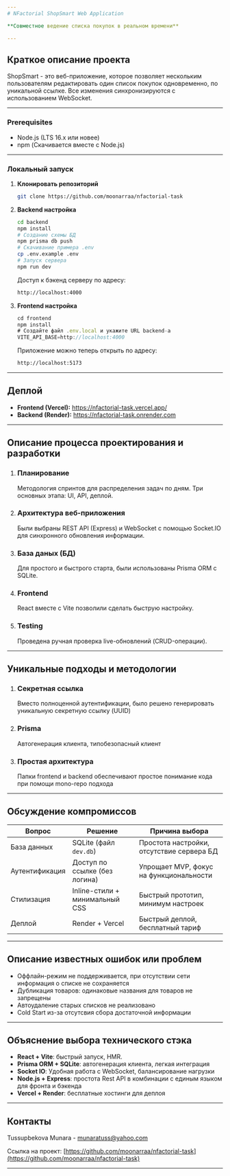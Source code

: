 ```yaml
---
# NFactorial ShopSmart Web Application

**Совместное ведение списка покупок в реальном времени**

---
```


## Краткое описание проекта
ShopSmart - это веб-приложение, которое позволяет нескольким пользователям редактировать
один список покупок одновременно, по уникальной ссылке. Все изменения синхронизируются
с использованием WebSocket.

---

### Prerequisites
* Node.js (LTS 16.x или новее)
* npm (Скачивается вместе с Node.js)
---

### Локальный запуск

1. **Клонировать репозиторий**
    ```bash
    git clone https://github.com/moonarraa/nfactorial-task
   ```
2. **Backend настройка**
    ```bash
    cd backend
    npm install
    # Создание схемы БД
    npm prisma db push
    # Скачивание примера .env
    cp .env.example .env
    # Запуск сервера
    npm run dev
    ```
    Доступ к бэкенд серверу по адресу:
    ```sh
    http://localhost:4000
    ```
4. **Frontend настройка**
   ```js
   cd frontend
   npm install
   # Создайте файл .env.local и укажите URL backend-a
   VITE_API_BASE=http://localhost:4000
   ```
      Приложение можно теперь открыть по адресу:
   ```sh
   http://localhost:5173
   ```

---

## Деплой

- **Frontend (Vercel):**
  https://nfactorial-task.vercel.app/
- **Backend (Render):**
  https://nfactorial-task.onrender.com

---

## Описание процесса проектирования и разработки

1. ### Планирование
    Методология спринтов для распределения задач по дням. Три основных
    этапа: UI, API, деплой.

2. ### Архитектура веб-приложения
    Были выбраны REST API (Express) и WebSocket с помощью Socket.IO для 
    синхронного обновления информации.

3. ### База даных (БД)
    Для простого и быстрого старта, были использованы Prisma ORM с SQLite.


4. ### Frontend
    React вместе с Vite позволили сделать быструю настройку.

5. ### Testing
    Проведена ручная проверка live-обновлений (CRUD-операции).

---

## Уникальные подходы и методологии
1. ### Секретная ссылка
    Вместо полноценной аутентификации, было решено генерировать уникальную
    секретную ссылку (UUID)

2. ### Prisma
    Автогенерация клиента, типобезопасный клиент

2. ### Простая архитектура
    Папки frontend и backend обеспечивают простое понимание кода при помощи 
    mono-repo подхода

---

## Обсуждение компромиссов


| Вопрос        | Решение                         | Причина выбора                              |
|---------------|---------------------------------|----------------------------------------------|
| База данных   | SQLite (файл `dev.db`)          | Простота настройки, отсутствие сервера БД    |
| Аутентификация| Доступ по ссылке (без логина)   | Упрощает MVP, фокус на функциональности      |
| Стилизация    | Inline-стили + минимальный CSS  | Быстрый прототип, минимум настроек           |
| Деплой        | Render + Vercel                 | Быстрый деплой, бесплатный тариф      

---
## Описание известных ошибок или проблем

- Оффлайн-режим не поддерживается, при отсутствии сети информация о списке не сохраняется
- Дубликация товаров: одинаковые названия для товаров не запрещены
- Автоудаление старых списков не реализовано
- Cold Start из-за отсутсвия сбора достаточной информации

---

## Объяснение выбора технического стэка
- **React + Vite**: быстрый запуск, HMR. 
- **Prisma ORM + SQLite**: автогенерация клиента, легкая интеграция
- **Socket IO**: Удобная работа с WebSocket, балансирование нагрузки
- **Node.js + Express**: простота Rest API в комбинации с единым языком для фронта и бэкенда
- **Vercel + Render**: бесплатные хостинги для деплоя

---

## Контакты

Tussupbekova Munara - munaratuss@yahoo.com

Ссылка на проект: [https://github.com/moonarraa/nfactorial-task](https://github.com/moonarraa/nfactorial-task)

---

